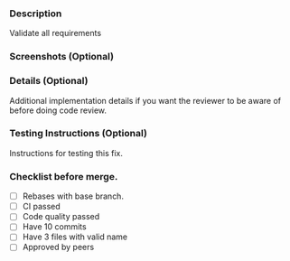 ### Description
Validate all requirements

### Screenshots (Optional)

### Details (Optional)
Additional implementation details if you want the reviewer to be aware of before doing code review.

### Testing Instructions (Optional)
Instructions for testing this fix.

### Checklist before merge.
- [ ] Rebases with base branch.
- [ ] CI passed
- [ ] Code quality passed
- [ ] Have 10 commits
- [ ] Have 3 files with valid name
- [ ] Approved by peers